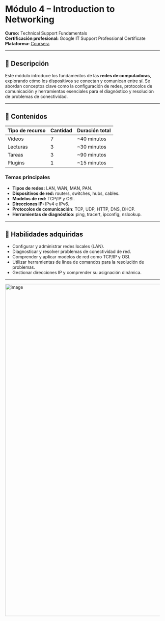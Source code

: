# Módulo 4 – Introduction to Networking  
**Curso:** Technical Support Fundamentals  
**Certificación profesional:** Google IT Support Professional Certificate  
**Plataforma:** [Coursera](https://www.coursera.org/learn/technical-support-fundamentals/home/module/4)  

---

## 📖 Descripción

Este módulo introduce los fundamentos de las **redes de computadoras**, explorando cómo los dispositivos se conectan y comunican entre sí. Se abordan conceptos clave como la configuración de redes, protocolos de comunicación y herramientas esenciales para el diagnóstico y resolución de problemas de conectividad.

---

## 📂 Contenidos

| Tipo de recurso | Cantidad | Duración total |
|-----------------|----------|----------------|
| Videos          | 7        | ~40 minutos    |
| Lecturas        | 3        | ~30 minutos    |
| Tareas          | 3        | ~90 minutos    |
| Plugins         | 1        | ~15 minutos    |

### Temas principales
- **Tipos de redes:** LAN, WAN, MAN, PAN.
- **Dispositivos de red:** routers, switches, hubs, cables.
- **Modelos de red:** TCP/IP y OSI.
- **Direcciones IP:** IPv4 e IPv6.
- **Protocolos de comunicación:** TCP, UDP, HTTP, DNS, DHCP.
- **Herramientas de diagnóstico:** ping, tracert, ipconfig, nslookup.

---

## 🎯 Habilidades adquiridas

- Configurar y administrar redes locales (LAN).
- Diagnosticar y resolver problemas de conectividad de red.
- Comprender y aplicar modelos de red como TCP/IP y OSI.
- Utilizar herramientas de línea de comandos para la resolución de problemas.
- Gestionar direcciones IP y comprender su asignación dinámica.

---
<img width="1920" height="1080" alt="image" src="https://github.com/user-attachments/assets/a8e94fa9-79dd-421e-8458-d466690b475f" />
